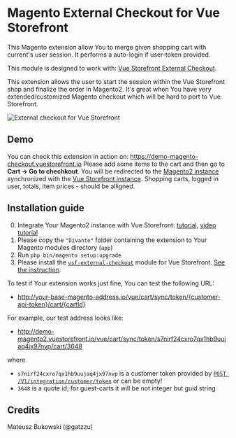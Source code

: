 # Magento External Checkout for Vue Storefront

This Magento extension allow You to merge given shopping cart with current's user session. It performs a auto-login if user-token provided.

This module is designed to work with: [Vue Storefront External Checkout](https://github.com/filrak/vsf-external-checkout).

This extension allows the user to start the session within the Vue Storefront shop and finalize the order in Magento2. It's great when You have very extended/customized Magento checkout which will be hard to port to Vue Storefront.

![External checkout for Vue Storefront](https://github.com/filrak/vsf-external-checkout/raw/master/diagram.png)

## Demo
You can check this extension in action on: https://demo-magento-checkout.vuestorefront.io
Please add some items to the cart and then go to **Cart -> Go to chechkout**. You will be redirected to the [Magento2 instance](http://demo-magento2.vuestorefront.io/) synchronized with the [Vue Storefront instance](demo-magento-checkout.vuestorefront.io). Shopping carts, logged in user, totals, item prices - should be alligned.


## Installation guide

0. Integrate Your Magento2 instance with Vue Storefront: [tutorial](https://medium.com/@piotrkarwatka/vue-storefront-cart-totals-orders-integration-with-magento2-6fbe6860fcd), [video tutorial](https://www.youtube.com/watch?v=CtDXddsyxvM)
1. Please copy the `"Divante"` folder containing the extension to Your Magento modules directory (`app`)
3. Run `php bin/magento setup:upgrade`
4. Please install the [`vsf-external-checkout`](https://github.com/filrak/vsf-external-checkout) module for Vue Storefront. [See the instruction](https://github.com/filrak/vsf-external-checkout).

To test if Your extension works just fine, You can test the following URL:
* http://your-base-magento-address.io/vue/cart/sync/token/{customer-api-token}/cart/{cartId}

For example, our test address looks like:
* http://demo-magento2.vuestorefront.io/vue/cart/sync/token/s7nirf24cxro7qx1hb9uujaq4jx97nvp/cart/3648

where
* `s7nirf24cxro7qx1hb9uujaq4jx97nvp` is a customer token provided by [`POST /V1/integration/customer/token`](http://devdocs.magento.com/guides/v2.0/get-started/authentication/gs-authentication-token.html) or can be empty!
* `3648` is a quote id; for guest-carts it will be not integer but guid string

## Credits

Mateusz Bukowski (@gatzzu)
